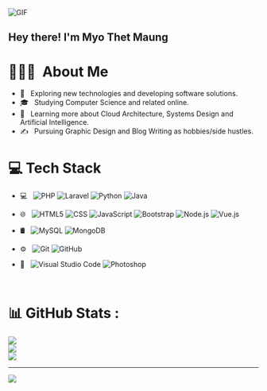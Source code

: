 <img  alt="GIF" src="https://media.giphy.com/media/13HgwGsXF0aiGY/giphy.gif" />

<h2> Hey there! I'm Myo Thet Maung</h2>

<h1> 👨🏻‍💻 &nbsp;About Me </h1>

- 🤔 &nbsp; Exploring new technologies and developing software solutions.
- 🎓 &nbsp; Studying Computer Science and related online.
- 🌱 &nbsp; Learning more about Cloud Architecture, Systems Design and Artificial Intelligence.
- ✍️ &nbsp; Pursuing Graphic Design and Blog Writing as hobbies/side hustles.

# 💻 Tech Stack

- 💻 &nbsp;
  ![PHP](https://img.shields.io/badge/-Php-333333?style=flat&logo=php)
  ![Laravel](https://img.shields.io/badge/-Laravel-333333?style=flat&logo=laravel)
  ![Python](https://img.shields.io/badge/-Python-333333?style=flat&logo=python)
  ![Java](https://img.shields.io/badge/-Java-333333?style=flat&logo=Java&logoColor=007396)
- 🌐 &nbsp;
  ![HTML5](https://img.shields.io/badge/-HTML5-333333?style=flat&logo=HTML5)
  ![CSS](https://img.shields.io/badge/-CSS-333333?style=flat&logo=CSS3&logoColor=1572B6)
  ![JavaScript](https://img.shields.io/badge/-JavaScript-333333?style=flat&logo=javascript)
  ![Bootstrap](https://img.shields.io/badge/-Bootstrap-333333?style=flat&logo=bootstrap&logoColor=563D7C)
  ![Node.js](https://img.shields.io/badge/-Node.js-333333?style=flat&logo=node.js)
  ![Vue.js](https://img.shields.io/badge/-Vue.js-333333?style=flat&logo=vue.js)
  
- 🛢 &nbsp;
  ![MySQL](https://img.shields.io/badge/-MySQL-333333?style=flat&logo=mysql)
  ![MongoDB](https://img.shields.io/badge/-MongoDB-333333?style=flat&logo=mongodb)
- ⚙️ &nbsp;
  ![Git](https://img.shields.io/badge/-Git-333333?style=flat&logo=git)
  ![GitHub](https://img.shields.io/badge/-GitHub-333333?style=flat&logo=github)
- 🔧 &nbsp;
  ![Visual Studio Code](https://img.shields.io/badge/-Visual%20Studio%20Code-333333?style=flat&logo=visual-studio-code&logoColor=007ACC)
  ![Photoshop](https://img.shields.io/badge/-Photoshop-333333?style=flat&logo=adobe-photoshop)

<br>

# 📊 GitHub Stats :
![](https://github-readme-stats.vercel.app/api?username=MyoThetMaung&theme=tokyonight&hide_border=false&include_all_commits=false&count_private=false)<br/>
![](https://github-readme-streak-stats.herokuapp.com/?user=MyoThetMaung&theme=tokyonight&hide_border=false)<br/>
![](https://github-readme-stats.vercel.app/api/top-langs/?username=MyoThetMaung&theme=tokyonight&hide_border=false&include_all_commits=false&count_private=false&layout=compact)

---
[![](https://visitcount.itsvg.in/api?id=MyoThetMaung&icon=0&color=0)](https://visitcount.itsvg.in)





